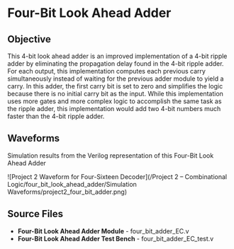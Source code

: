 # Four-Bit Look Ahead Adder

## Objective

This 4-bit look ahead adder is an improved implementation of a 4-bit ripple adder by eliminating the propagation delay found in the 4-bit ripple adder. For each output, this implementation computes each previous carry simultaneously instead of waiting for the previous adder module to yield a carry. In this adder, the first carry bit is set to zero and simplifies the logic because there is no initial carry bit as the input. While this implementation uses more gates and more complex logic to accomplish the same task as the ripple adder, this implementation would add two 4-bit numbers much faster than the 4-bit ripple adder.

## Waveforms

Simulation results from the Verilog representation of this Four-Bit Look Ahead Adder

![Project 2 Waveform for Four-Sixteen Decoder](/Project 2 – Combinational Logic/four_bit_look_ahead_adder/Simulation Waveforms/project2_four_bit_adder.png)

## Source Files
- **Four-Bit Look Ahead Adder Module** - four_bit_adder_EC.v
- **Four-Bit Look Ahead Adder Test Bench** - four_bit_adder_EC_test.v
